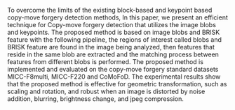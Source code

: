 To overcome the limits of the existing block-based and keypoint based copy-move forgery detection methods, In
this paper, we present an efficient technique for Copy-move forgery detection that utilizes the image
blobs and keypoints. The proposed method is based on image blobs and BRISK feature with the
following pipeline, the regions of interest called blobs and BRISK feature are found in the image
being analyzed, then features that reside in the same blob are extracted and the matching process
between features from different blobs is performed. The proposed method is implemented and
evaluated on the copy-move forgery standard datasets MICC-F8multi, MICC-F220 and CoMoFoD.
The experimental results show that the proposed method is effective for geometric transformation,
such as scaling and rotation, and robust when an image is distorted by noise addition, blurring,
brightness change, and jpeg compression.
